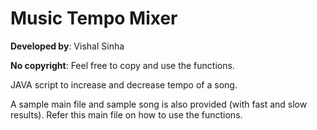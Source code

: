 # Music Tempo Mixer

**Developed by**: Vishal Sinha

**No copyright**: Feel free to copy and use the functions.

JAVA script to increase and decrease tempo of a song.

A sample main file and sample song is also provided (with fast and slow results).
Refer this main file on how to use the functions.